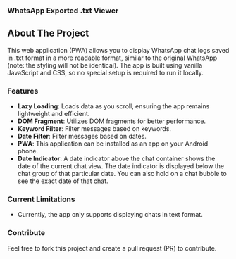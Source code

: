 ### WhatsApp Exported .txt Viewer


## About The Project

This web application (PWA) allows you to display WhatsApp chat logs saved in .txt format in a more readable format, similar to the original WhatsApp (note: the styling will not be identical). The app is built using vanilla JavaScript and CSS, so no special setup is required to run it locally.


### Features

- **Lazy Loading**: Loads data as you scroll, ensuring the app remains lightweight and efficient.
- **DOM Fragment**: Utilizes DOM fragments for better performance.
- **Keyword Filter**: Filter messages based on keywords.
- **Date Filter**: Filter messages based on dates.
- **PWA**: This application can be installed as an app on your Android phone.
- **Date Indicator**: A date indicator above the chat container shows the date of the current chat view. The date indicator is displayed below the chat group of that particular date. You can also hold on a chat bubble to see the exact date of that chat.

### Current Limitations

- Currently, the app only supports displaying chats in text format.

### Contribute

Feel free to fork this project and create a pull request (PR) to contribute.
